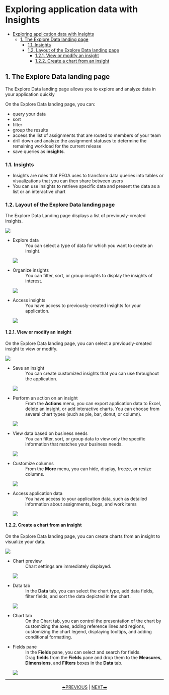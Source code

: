 # Exploring application data with Insights

- [Exploring application data with Insights](#exploring-application-data-with-insights)
    - [1. The Explore Data landing page](#1-the-explore-data-landing-page)
        - [1.1. Insights](#11-insights)
        - [1.2. Layout of the Explore Data landing page](#12-layout-of-the-explore-data-landing-page)
            - [1.2.1. View or modify an insight](#121-view-or-modify-an-insight)
            - [1.2.2. Create a chart from an insight](#122-create-a-chart-from-an-insight)

## 1. The Explore Data landing page

The Explore Data landing page allows you to explore and analyze data in your application quickly

On the Explore Data landing page, you can:

- query your data
- sort
- filter
- group the results
- access the list of assignments that are routed to members of your team
- drill down and analyze the assignment statuses to determine the remaining workload for the current release
- save queries as **insights**.

### 1.1. Insights

- Insights are rules that PEGA uses to transform data queries into tables or visualizations that you can then share between users
- You can use insights to retrieve specific data and present the data as a list or an interactive chart

### 1.2. Layout of the Explore Data landing page

The Explore Data Landing page displays a list of previously-created insights.

![](../resources/insights.webp)

- <dl><dt>Explore data</dt>
    <dd>You can select a type of data for which you want to create an insight.</dd></dl>

    ![](../resources/insights-explore-data.png)

- <dl><dt>Organize insights</dt>
    <dd>You can filter, sort, or group insights to display the insights of interest.</dd></dl>

    ![](../resources/insights-organize-data.png)

- <dl><dt>Access insights</dt>
    <dd>You have access to previously-created insights for your application.</dd></dl>

    ![](../resources/insights-access-insights.png)

#### 1.2.1. View or modify an insight

On the Explore Data landing page, you can select a previously-created insight to view or modify.

![](../resources/insights-modify.png)

- <dl><dt>Save an insight</dt>
    <dd>You can create customized insights that you can use throughout the application.</dd></dl>

    ![](../resources/modify-insights-save.png)

- <dl><dt>Perform an action on an insight</dt>
    <dd>From the <strong>Actions</strong> menu, you can export application data to Excel, delete an insight, or add interactive charts. You can choose from several chart types (such as pie, bar, donut, or column).</dd></dl>

    ![](../resources/modify-insights-action.png)

- <dl><dt>View data based on business needs</dt>
    <dd>You can filter, sort, or group data to view only the specific information that matches your business needs.</dd></dl>

    ![](../resources/modify-insights-organize.png)

- <dl><dt>Customize columns</dt>
    <dd>From the <strong>More</strong> menu, you can hide, display, freeze, or resize columns.</dd></dl>

    ![](../resources/modify-insights-more.png)

- <dl><dt>Access application data</dt>
    <dd>You have access to your application data, such as detailed information about assignments, bugs, and work items</dd></dl>

    ![](../resources/modify-insights-data.png)

#### 1.2.2. Create a chart from an insight

On the Explore Data landing page, you can create charts from an insight to visualize your data.

![](../resources/insights-create-chart.png)

- <dl><dt>Chart preview</dt>
    <dd>Chart settings are immediately displayed.</dd></dl>

    ![](../resources/insights-chart-preview.png)

- <dl><dt>Data tab</dt>
    <dd>In the <strong>Data</strong> tab, you can select the chart type, add data fields, filter fields, and sort the data depicted in the chart.</dd></dl>

    ![](../resources/insights-chart-data.png)

- <dl><dt>Chart tab</dt>
    <dd>On the <storng>Chart</strong> tab, you can control the presentation of the chart by customizing the axes, adding reference lines and regions, customizing the chart legend, displaying tooltips, and adding conditional formatting.</dd></dl>

    <!-- TODO: Chart tab ss -->

- <dl><dt>Fields pane</dt>
    <dd>In the <strong>Fields</strong> pane, you can select and search for fields.</dd>
    <dd>Drag <strong>fields</strong> from the <strong>Fields</strong> pane and drop them to the <strong>Measures</strong>, <strong>Dimensions</strong>, and <strong>Filters</strong> boxes in the <strong>Data</strong> tab.</dd></dl>

    ![](../resources/insights-chart-field.png)

---
<p align=center>
    <a href="[2.10] Validating data against business logic.md">⬅️PREVIOUS</a>
    |
    <a href="[2.12] Gaining insights into business efficiency.md"> NEXT➡️</a>
</p>
